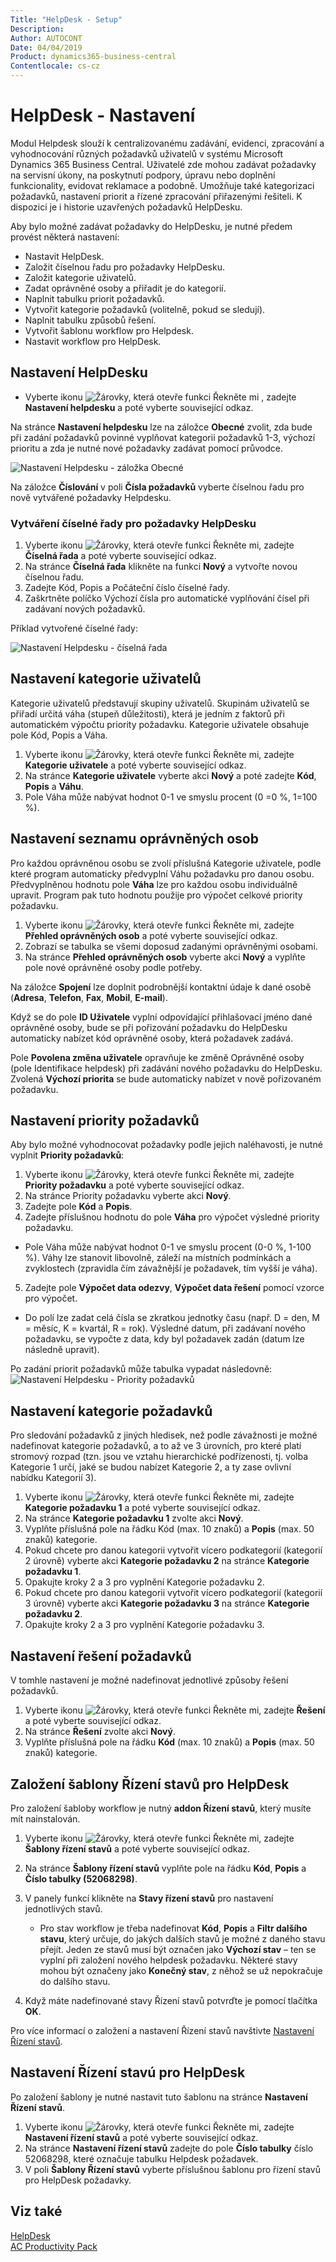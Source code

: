 ```yaml
---
Title: "HelpDesk - Setup"
Description: 
Author: AUTOCONT
Date: 04/04/2019
Product: dynamics365-business-central
Contentlocale: cs-cz
---
```


# HelpDesk - Nastavení

Modul  Helpdesk slouží k centralizovanému zadávání, evidenci, zpracování a vyhodnocování různých požadavků uživatelů v systému Microsoft Dynamics 365 Business Central. Uživatelé zde mohou zadávat požadavky na servisní úkony, na poskytnutí podpory, úpravu nebo doplnění funkcionality, evidovat reklamace a podobně. Umožňuje také kategorizaci požadavků, nastavení priorit a řízené zpracování přiřazenými řešiteli. K dispozici je i historie uzavřených požadavků HelpDesku.


Aby bylo možné zadávat požadavky do HelpDesku, je nutné předem provést některá nastavení:
- Nastavit HelpDesk.
- Založit číselnou řadu pro požadavky HelpDesku.
- Založit kategorie uživatelů.
- Zadat oprávněné osoby a přiřadit je do kategorií.
- Naplnit tabulku priorit požadavků.
- Vytvořit kategorie požadavků (volitelně, pokud se sledují).
- Naplnit tabulku způsobů řešení.
- Vytvořit šablonu workflow pro Helpdesk.
- Nastavit workflow pro HelpDesk.


## Nastavení HelpDesku
- Vyberte ikonu ![Žárovky, která otevře funkci Řekněte mi](media/ui-search/search_small.png "Řekněte mi, co chcete dělat") , zadejte **Nastavení helpdesku** a poté vyberte související odkaz. 

 Na stránce **Nastavení helpdesku** lze na záložce **Obecné** zvolit, zda bude při zadání požadavků povinné vyplňovat kategorii požadavků 1-3, výchozí prioritu a zda je nutné nové požadavky zadávat pomocí průvodce.

![Nastavení Helpdesku - záložka Obecné](media/HD_general_setup.png)

Na záložce **Číslování** v poli **Čísla požadavků** vyberte číselnou řadu pro nově vytvářené požadavky Helpdesku.

### Vytváření číselné řady pro požadavky HelpDesku
1.	Vyberte ikonu ![Žárovky, která otevře funkci Řekněte mi](media/ui-search/search_small.png "Řekněte mi, co chcete dělat"), zadejte **Číselná řada** a poté vyberte související odkaz. 
2.	Na stránce **Číselná řada** klikněte na funkci **Nový** a vytvořte novou číselnou řadu.
3.	Zadejte Kód, Popis a Počáteční číslo číselné řady.
4.	Zaškrtněte políčko Výchozí čísla pro automatické vyplňování čísel při zadávaní nových požadavků.

 Příklad vytvořené číselné řady:

![Nastavení Helpdesku - číselná řada](media/HD_serial_no.png)

## Nastavení kategorie uživatelů

Kategorie uživatelů představují skupiny uživatelů. Skupinám uživatelů se přiřadí určitá váha (stupeň důležitosti), která je jedním z faktorů při automatickém výpočtu priority požadavku. Kategorie uživatele obsahuje pole Kód, Popis a Váha.

1. Vyberte ikonu ![Žárovky, která otevře funkci Řekněte mi](media/ui-search/search_small.png "Řekněte mi, co chcete dělat"), zadejte **Kategorie uživatele** a poté vyberte související odkaz.
2. Na stránce **Kategorie uživatele** vyberte akci **Nový** a poté zadejte **Kód**, **Popis** a **Váhu**.
3. Pole Váha může nabývat hodnot 0-1 ve smyslu procent (0 =0 %, 1=100 %).

## Nastavení seznamu oprávněných osob

Pro každou oprávněnou osobu se zvolí příslušná Kategorie uživatele, podle které program automaticky předvyplní Váhu požadavku pro danou osobu. Předvyplněnou hodnotu pole **Váha** lze pro každou osobu individuálně upravit. Program pak tuto hodnotu použije pro výpočet celkové priority požadavku.

1. Vyberte ikonu ![Žárovky, která otevře funkci Řekněte mi](media/ui-search/search_small.png "Řekněte mi, co chcete dělat"), zadejte **Přehled oprávněných osob** a poté vyberte související odkaz.
2. Zobrazí se tabulka se všemi doposud zadanými oprávněnými osobami.
3. Na stránce **Přehled oprávněných osob** vyberte akci **Nový** a vyplňte pole nové oprávněné osoby podle potřeby.

 Na záložce **Spojení** lze doplnit podrobnější kontaktní údaje k dané osobě (**Adresa**, **Telefon**, **Fax**, **Mobil**, **E-mail**).

Když se do pole **ID Uživatele** vyplní odpovídající přihlašovací jméno dané oprávněné osoby, bude se při pořizování požadavku do HelpDesku automaticky nabízet kód oprávněné osoby, která požadavek zadává.

Pole **Povolena změna uživatele** opravňuje ke změně Oprávněné osoby (poIe Identifikace helpdesk) při zadávání nového požadavku do HelpDesku. Zvolená **Výchozí priorita** se bude automaticky nabízet v nově pořizovaném požadavku.

## Nastavení priority požadavků

Aby bylo možné vyhodnocovat požadavky podle jejich naléhavosti, je nutné vyplnit **Priority požadavků**: 
1. Vyberte ikonu ![Žárovky, která otevře funkci Řekněte mi](media/ui-search/search_small.png "Řekněte mi, co chcete dělat"), zadejte **Priority požadavku** a poté vyberte související odkaz.
2. Na stránce Priority požadavku vyberte akci **Nový**.
3. Zadejte pole **Kód** a **Popis**.
4. Zadejte příslušnou hodnotu do pole **Váha** pro výpočet výsledné priority požadavku.

- Pole Váha může nabývat hodnot 0-1 ve smyslu procent (0-0 %, 1-100 %). Váhy lze stanovit libovolně, záleží na místních podmínkách a zvyklostech (zpravidla čím závažnější je požadavek, tím vyšší je váha).

5.	Zadejte pole **Výpočet data odezvy**, **Výpočet data řešení** pomocí vzorce pro výpočet.

 -  Do polí lze zadat celá čísla se zkratkou jednotky času (např. D = den, M = měsíc, K = kvartál, R = rok). Výsledné datum, při zadávaní nového požadavku, se vypočte z data, kdy byl požadavek zadán (datum lze následně upravit).

Po zadání priorit požadavků může tabulka vypadat následovně:
![Nastavení Helpdesku - Priority požadavků](media/HD_request_priorities.png)

## Nastavení kategorie požadavků

Pro sledování požadavků z jiných hledisek, než podle závažnosti je možné nadefinovat kategorie požadavků, a to až ve 3 úrovních, pro které platí stromový rozpad (tzn. jsou ve vztahu hierarchické podřízenosti, tj. volba Kategorie 1 určí, jaké se budou nabízet Kategorie 2, a ty zase ovlivní nabídku Kategorií 3).

1.	Vyberte ikonu ![Žárovky, která otevře funkci Řekněte mi](media/ui-search/search_small.png "Řekněte mi, co chcete dělat"), zadejte **Kategorie požadavku 1** a poté vyberte související odkaz.
2.	Na stránce **Kategorie požadavku 1** zvolte akci **Nový**.
3.	Vyplňte příslušná pole na řádku Kód (max. 10 znaků) a **Popis** (max. 50 znaků) kategorie.
4.	Pokud chcete pro danou kategorii vytvořit vícero podkategorií (kategorií 2 úrovně) vyberte akci **Kategorie požadavku 2** na stránce **Kategorie požadavku 1**.
5.	Opakujte kroky 2 a 3 pro vyplnění Kategorie požadavku 2.
6.	Pokud chcete pro danou kategorii vytvořit vícero podkategorií (kategorií 3 úrovně) vyberte akci **Kategorie požadavku 3** na stránce **Kategorie požadavku 2**.
7.	Opakujte kroky 2 a 3 pro vyplnění Kategorie požadavku 3.

## Nastavení řešení požadavků

V tomhle nastavení je možné nadefinovat jednotlivé způsoby řešení požadavků.

1.	Vyberte ikonu ![Žárovky, která otevře funkci Řekněte mi](media/ui-search/search_small.png "Řekněte mi, co chcete dělat"), zadejte **Řešení** a poté vyberte související odkaz.
2.	Na stránce **Řešení** zvolte akci **Nový**.
3.	Vyplňte příslušná pole na řádku **Kód** (max. 10 znaků) a **Popis** (max. 50 znaků) kategorie.

## Založení šablony Řízení stavů pro HelpDesk

Pro založení šabloby workflow je nutný **addon Řízení stavů**, který musíte mít nainstalován.

1. Vyberte ikonu ![Žárovky, která otevře funkci Řekněte mi](media/ui-search/search_small.png "Řekněte mi, co chcete dělat"), zadejte **Šablony řízení stavů** a poté vyberte související odkaz.
2. Na stránce **Šablony řízení stavů** vyplňte pole na řádku **Kód**, **Popis** a **Číslo tabulky (52068298)**.
3. V panely funkcí klikněte na **Stavy řízení stavů** pro nastavení jednotlivých stavů.
   - Pro stav workflow je třeba nadefinovat **Kód**, **Popis** a **Filtr dalšího stavu**, který určuje, do jakých dalších stavů je možné z daného stavu přejít. Jeden ze stavů musí být označen jako **Výchozí stav** – ten se vyplní při založení nového helpdesk požadavku. Některé stavy mohou být označeny jako **Konečný stav**, z něhož se už nepokračuje do dalšího stavu.

5. Když máte nadefinované stavy Řízení stavů potvrďte je pomocí tlačítka **OK**.

Pro více informací o založení a nastavení Řízení stavů navštivte [Nastavení Řízení stavů](ac-workflow-status-management-setup.md).

## Nastavení Řízení stavú pro HelpDesk

Po založení šablony je nutné nastavit tuto šablonu na stránce **Nastavení Řízení stavů**.

1. Vyberte ikonu ![Žárovky, která otevře funkci Řekněte mi](media/ui-search/search_small.png "Řekněte mi, co chcete dělat"), zadejte **Nastavení řízení stavů** a poté vyberte související odkaz. 
2.	Na stránce **Nastavení řízení stavů** zadejte do pole **Číslo tabulky** číslo 52068298, které označuje tabulku Helpdesk požadavek.
3.	V poli **Šablony Řízení stavů** vyberte příslušnou šablonu pro řízení stavů pro HelpDesk požadavky.

## Viz také
[HelpDesk](ac-helpdesk.md)  
[AC Productivity Pack](ac-productivity-pack.md)
